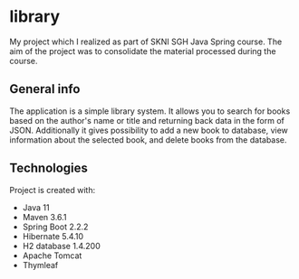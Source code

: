 # library
My project which I realized as part of SKNI SGH Java Spring course.
The aim of the project was to consolidate the material processed during the course.

## General info
The application is a simple library system. 
It allows you to search for books based on the author's name or title and returning back data in the form of JSON.
Additionally it gives possibility to add a new book to database, view information about the selected book, and delete books from the database.

## Technologies
Project is created with:
* Java 11
* Maven 3.6.1
* Spring Boot 2.2.2
* Hibernate 5.4.10
* H2 database 1.4.200
* Apache Tomcat
* Thymleaf
